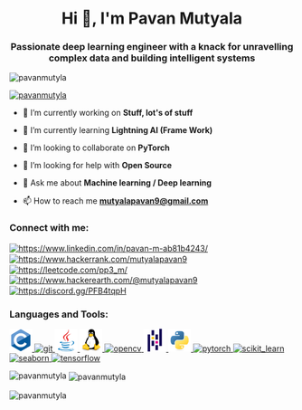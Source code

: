 <h1 align="center">Hi 👋, I'm Pavan Mutyala</h1>
<h3 align="center">Passionate deep learning engineer with a knack for unravelling complex data and building intelligent systems</h3>

<p align="left"> <img src="https://komarev.com/ghpvc/?username=pavanmutyla&label=Profile%20views&color=0e75b6&style=flat" alt="pavanmutyla" /> </p>

<p align="left"> <a href="https://github.com/ryo-ma/github-profile-trophy"><img src="https://github-profile-trophy.vercel.app/?username=pavanmutyla" alt="pavanmutyla" /></a> </p>

- 🔭 I’m currently working on **Stuff, lot's of stuff**

- 🌱 I’m currently learning **Lightning AI (Frame Work)**

- 👯 I’m looking to collaborate on **PyTorch**

- 🤝 I’m looking for help with **Open Source**

- 💬 Ask me about **Machine learning / Deep learning**

- 📫 How to reach me **mutyalapavan9@gmail.com**

<h3 align="left">Connect with me:</h3>
<p align="left">
<a href="https://linkedin.com/in/https://www.linkedin.com/in/pavan-m-ab81b4243/" target="blank"><img align="center" src="https://raw.githubusercontent.com/rahuldkjain/github-profile-readme-generator/master/src/images/icons/Social/linked-in-alt.svg" alt="https://www.linkedin.com/in/pavan-m-ab81b4243/" height="30" width="40" /></a>
<a href="https://www.hackerrank.com/https://www.hackerrank.com/mutyalapavan9" target="blank"><img align="center" src="https://raw.githubusercontent.com/rahuldkjain/github-profile-readme-generator/master/src/images/icons/Social/hackerrank.svg" alt="https://www.hackerrank.com/mutyalapavan9" height="30" width="40" /></a>
<a href="https://www.leetcode.com/https://leetcode.com/pp3_m/" target="blank"><img align="center" src="https://raw.githubusercontent.com/rahuldkjain/github-profile-readme-generator/master/src/images/icons/Social/leet-code.svg" alt="https://leetcode.com/pp3_m/" height="30" width="40" /></a>
<a href="https://www.hackerearth.com/https://www.hackerearth.com/@mutyalapavan9" target="blank"><img align="center" src="https://raw.githubusercontent.com/rahuldkjain/github-profile-readme-generator/master/src/images/icons/Social/hackerearth.svg" alt="https://www.hackerearth.com/@mutyalapavan9" height="30" width="40" /></a>
<a href="https://discord.gg/https://discord.gg/PFB4tqpH" target="blank"><img align="center" src="https://raw.githubusercontent.com/rahuldkjain/github-profile-readme-generator/master/src/images/icons/Social/discord.svg" alt="https://discord.gg/PFB4tqpH" height="30" width="40" /></a>
</p>

<h3 align="left">Languages and Tools:</h3>
<p align="left"> <a href="https://www.cprogramming.com/" target="_blank" rel="noreferrer"> <img src="https://raw.githubusercontent.com/devicons/devicon/master/icons/c/c-original.svg" alt="c" width="40" height="40"/> </a> <a href="https://git-scm.com/" target="_blank" rel="noreferrer"> <img src="https://www.vectorlogo.zone/logos/git-scm/git-scm-icon.svg" alt="git" width="40" height="40"/> </a> <a href="https://www.java.com" target="_blank" rel="noreferrer"> <img src="https://raw.githubusercontent.com/devicons/devicon/master/icons/java/java-original.svg" alt="java" width="40" height="40"/> </a> <a href="https://www.linux.org/" target="_blank" rel="noreferrer"> <img src="https://raw.githubusercontent.com/devicons/devicon/master/icons/linux/linux-original.svg" alt="linux" width="40" height="40"/> </a> <a href="https://opencv.org/" target="_blank" rel="noreferrer"> <img src="https://www.vectorlogo.zone/logos/opencv/opencv-icon.svg" alt="opencv" width="40" height="40"/> </a> <a href="https://pandas.pydata.org/" target="_blank" rel="noreferrer"> <img src="https://raw.githubusercontent.com/devicons/devicon/2ae2a900d2f041da66e950e4d48052658d850630/icons/pandas/pandas-original.svg" alt="pandas" width="40" height="40"/> </a> <a href="https://www.python.org" target="_blank" rel="noreferrer"> <img src="https://raw.githubusercontent.com/devicons/devicon/master/icons/python/python-original.svg" alt="python" width="40" height="40"/> </a> <a href="https://pytorch.org/" target="_blank" rel="noreferrer"> <img src="https://www.vectorlogo.zone/logos/pytorch/pytorch-icon.svg" alt="pytorch" width="40" height="40"/> </a> <a href="https://scikit-learn.org/" target="_blank" rel="noreferrer"> <img src="https://upload.wikimedia.org/wikipedia/commons/0/05/Scikit_learn_logo_small.svg" alt="scikit_learn" width="40" height="40"/> </a> <a href="https://seaborn.pydata.org/" target="_blank" rel="noreferrer"> <img src="https://seaborn.pydata.org/_images/logo-mark-lightbg.svg" alt="seaborn" width="40" height="40"/> </a> <a href="https://www.tensorflow.org" target="_blank" rel="noreferrer"> <img src="https://www.vectorlogo.zone/logos/tensorflow/tensorflow-icon.svg" alt="tensorflow" width="40" height="40"/> </a> </p>

<p><img align="left" src="https://github-readme-stats.vercel.app/api/top-langs?username=pavanmutyla&show_icons=true&locale=en&layout=compact" alt="pavanmutyla" /></p>

<p>&nbsp;<img align="center" src="https://github-readme-stats.vercel.app/api?username=pavanmutyla&show_icons=true&locale=en" alt="pavanmutyla" /></p>

<p><img align="center" src="https://github-readme-streak-stats.herokuapp.com/?user=pavanmutyla&" alt="pavanmutyla" /></p>


